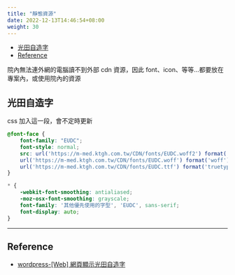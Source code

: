 ```yaml
---
title: "靜態資源"
date: 2022-12-13T14:46:54+08:00
weight: 30
---
```


- [光田自造字](#光田自造字)
- [Reference](#reference)

院內無法連外網的電腦讀不到外部 cdn 資源，因此 font、icon、等等...都要放在專案內，或使用院內的資源
## 光田自造字
css 加入這一段，會不定時更新
```css
@font-face {
	font-family: "EUDC";
	font-style: normal;
	src: url('https://m-med.ktgh.com.tw/CDN/fonts/EUDC.woff2') format('woff2'),
	url('https://m-med.ktgh.com.tw/CDN/fonts/EUDC.woff') format('woff'),
	url('https://m-med.ktgh.com.tw/CDN/fonts/EUDC.ttf') format('truetype');
}

* {
	-webkit-font-smoothing: antialiased;
	-moz-osx-font-smoothing: grayscale;
	font-family: '其他優先使用的字型', 'EUDC', sans-serif;
	font-display: auto;
}
```

---
## Reference
- [wordpress-[Web] 網頁顯示光田自造字](https://wordpress.ktgh.com.tw/archives/1301)